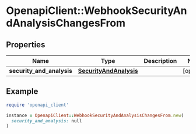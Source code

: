 # OpenapiClient::WebhookSecurityAndAnalysisChangesFrom

## Properties

| Name | Type | Description | Notes |
| ---- | ---- | ----------- | ----- |
| **security_and_analysis** | [**SecurityAndAnalysis**](SecurityAndAnalysis.md) |  | [optional] |

## Example

```ruby
require 'openapi_client'

instance = OpenapiClient::WebhookSecurityAndAnalysisChangesFrom.new(
  security_and_analysis: null
)
```

